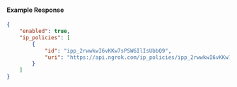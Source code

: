 <!-- Code generated for API Clients. DO NOT EDIT. -->

#### Example Response

```json
{
	"enabled": true,
	"ip_policies": [
		{
			"id": "ipp_2rwwkwI6vKKw7sPSW6IlIsUbbQ9",
			"uri": "https://api.ngrok.com/ip_policies/ipp_2rwwkwI6vKKw7sPSW6IlIsUbbQ9"
		}
	]
}
```

